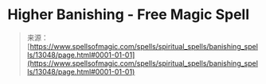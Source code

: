 <!--yml

category: 未分类

date: 2024-06-12 18:51:12

-->

# Higher Banishing - Free Magic Spell

> 来源：[https://www.spellsofmagic.com/spells/spiritual_spells/banishing_spells/13048/page.html#0001-01-01](https://www.spellsofmagic.com/spells/spiritual_spells/banishing_spells/13048/page.html#0001-01-01)
